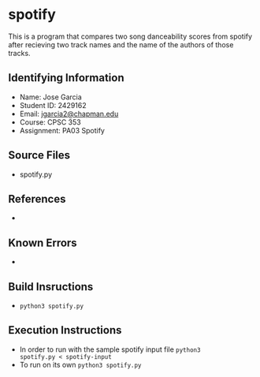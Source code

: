 # spotify
This is a program that compares two song danceability scores from spotify after recieving two track names and the name of the authors of those tracks.

## Identifying Information

* Name: Jose Garcia
* Student ID: 2429162
* Email: jgarcia2@chapman.edu
* Course: CPSC 353
* Assignment: PA03 Spotify

## Source Files

* spotify.py

## References

* 

## Known Errors

*

## Build Insructions

* <code>python3 spotify.py</code>

## Execution Instructions

* In order to run with the sample spotify input file <code>python3 spotify.py < spotify-input</code>
* To run on its own <code>python3 spotify.py</code>
